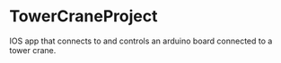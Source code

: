 # TowerCraneProject

IOS app that connects to and controls an arduino board connected to a tower crane. 
